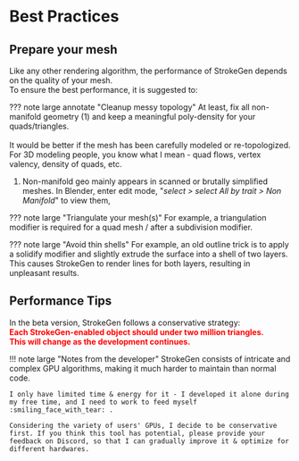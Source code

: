 # Best Practices

## Prepare your mesh

Like any other rendering algorithm, the performance of StrokeGen depends on the quality of your mesh. 
</br>To ensure the best performance, it is suggested to: 

??? note large annotate  "Cleanup messy topology"
    At least, fix all non-manifold geometry (1) and keep a meaningful poly-density for your quads/triangles. 
    </br></br>It would be better if the mesh has been carefully modeled or re-topologized. 
    </br>For 3D modeling people, you know what I mean - quad flows, vertex valency, density of quads, etc. 
1.  Non-manifold geo mainly appears in scanned or brutally simplified meshes. In Blender, enter edit mode, "*select > select All by trait > Non Manifold*" to view them, 

??? note  large "Triangulate your mesh(s)"
    For example, a triangulation modifier is required for a quad mesh / after a subdivision modifier. 

??? note  large "Avoid thin shells"
    For example, an old outline trick is to apply a solidify modifier and slightly extrude the surface into a shell of two layers. This causes StrokeGen to render lines for both layers, resulting in unpleasant results. 

## Performance Tips

In the beta version, StrokeGen follows a conservative strategy: 
</br><span style="color:red">**Each StrokeGen-enabled object should under two million triangles. 
</br>This will change as the development continues.** </span> 

!!! note large "Notes from the developer" 
    StrokeGen consists of intricate and complex GPU algorithms, making it much harder to maintain than normal code.
    
    I only have limited time & energy for it - I developed it alone during my free time, and I need to work to feed myself :smiling_face_with_tear: . 
    
    Considering the variety of users' GPUs, I decide to be conservative first. If you think this tool has potential, please provide your feedback on Discord, so that I can gradually improve it & optimize for different hardwares. 


